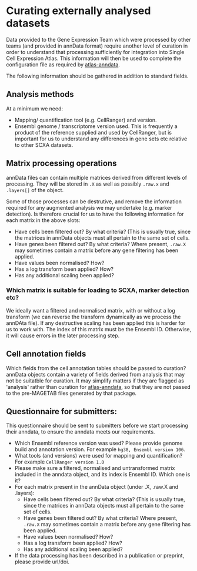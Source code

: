 # Curating externally analysed datasets

Data provided to the Gene Expression Team which were processed by other teams (and provided in annData format) require another level of curation in order to understand that processing sufficiently for integration into Single Cell Expression Atlas. This information will then be used to complete the configuration file as required by [atlas-anndata](https://github.com/ebi-gene-expression-group/atlas-anndata).

The following information should be gathered in addition to standard fields.

## Analysis methods

At a minimum we need:

 * Mapping/ quantification tool (e.g. CellRanger) and version. 
 * Ensembl genome / transcriptome version used. This is frequently a product of the reference supplied and used by CellRanger, but is important for us to understand any differences in gene sets etc relative to other SCXA datasets.

## Matrix processing operations

annData files can contain multiple matrices derived from different levels of processing. They will be stored in `.X` as well as possibly `.raw.x` and `.layers[]` of the object.
 
Some of those processes can be destrutive, and remove the information required for any augmented analysis we may undertake (e.g. marker detection). Is therefore crucial for us to have the following information for each matrix in the above slots:

 - Have cells been filtered out? By what criteria? (This is usually true, since the matrices in annData objects must all pertain to the same set of cells.
 - Have genes been filtered out? By what criteria? Where present, `.raw.X` may sometimes contain a matrix before any gene filtering has been applied.
 - Have values been normalised? How?
 - Has a log transform been applied? How? 
 - Has any additional scaling been applied?

### Which matrix is suitable for loading to SCXA, marker detection etc?

We ideally want a filtered and normalised matrix, with or without a log transform (we can reverse the transform dynamically as we process the annDAta file). If any destructive scaling has been applied this is harder for us to work with.
The index of this matrix must be the Ensembl ID. Otherwise, it will cause errors in the later processing step.

## Cell annotation fields

Which fields from the cell annotation tables should be passed to curation? annData objects contain a variety of fields derived from analysis that may not be suitatble for curation. It may simplify matters if they are flagged as 'analysis' rather than curation for [atlas-anndata](https://github.com/ebi-gene-expression-group/atlas-anndata), so that they are not passed to the pre-MAGETAB files generated by that package.

## Questionnaire for submitters:

This questionnaire should be sent to submitters before we start processing their anndata, to ensure the anndata meets our requirements.

* Which Ensembl reference version was used? Please provide genome build and annotation version. For example `hg38, Ensembl version 106`. 
* What tools (and versions) were used for mapping and quantification? For example `CellRanger version 1.0`
* Please make sure a filtered, normalised and untransformed matrix included in the anndata object, and its index is Ensembl ID. Which one is it?
* For each matrix present in the annData object (under .X, .raw.X and .layers):
    - Have cells been filtered out? By what criteria? (This is usually true, since the matrices in annData objects must all pertain to the same set of cells.
    - Have genes been filtered out? By what criteria? Where present, `.raw.X` may sometimes contain a matrix before any gene filtering has been applied.
    - Have values been normalised? How?
    - Has a log transform been applied? How? 
    - Has any additional scaling been applied?
* If the data processing has been described in a publication or preprint, please provide url/doi.
